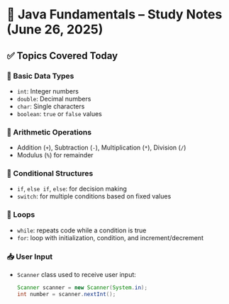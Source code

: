 # 📘 Java Fundamentals – Study Notes (June 26, 2025)

## ✅ Topics Covered Today

### 📐 Basic Data Types
- `int`: Integer numbers
- `double`: Decimal numbers
- `char`: Single characters
- `boolean`: `true` or `false` values

### 🧮 Arithmetic Operations
- Addition (`+`), Subtraction (`-`), Multiplication (`*`), Division (`/`)
- Modulus (`%`) for remainder

### 🔀 Conditional Structures
- `if`, `else if`, `else`: for decision making
- `switch`: for multiple conditions based on fixed values

### 🔁 Loops
- `while`: repeats code while a condition is true
- `for`: loop with initialization, condition, and increment/decrement

### 📥 User Input
- `Scanner` class used to receive user input:
  ```java
  Scanner scanner = new Scanner(System.in);
  int number = scanner.nextInt();
